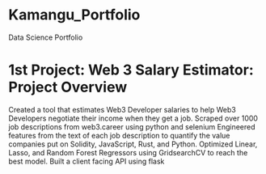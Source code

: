 # Kamangu_Portfolio
Data Science Portfolio
# 1st Project: Web 3 Salary Estimator: Project Overview
Created a tool that estimates Web3 Developer salaries to help Web3 Developers negotiate their income when they get a job.
Scraped over 1000 job descriptions from web3.career using python and selenium
Engineered features from the text of each job description to quantify the value companies put on Solidity, JavaScript, Rust, and Python.
Optimized Linear, Lasso, and Random Forest Regressors using GridsearchCV to reach the best model.
Built a client facing API using flask
